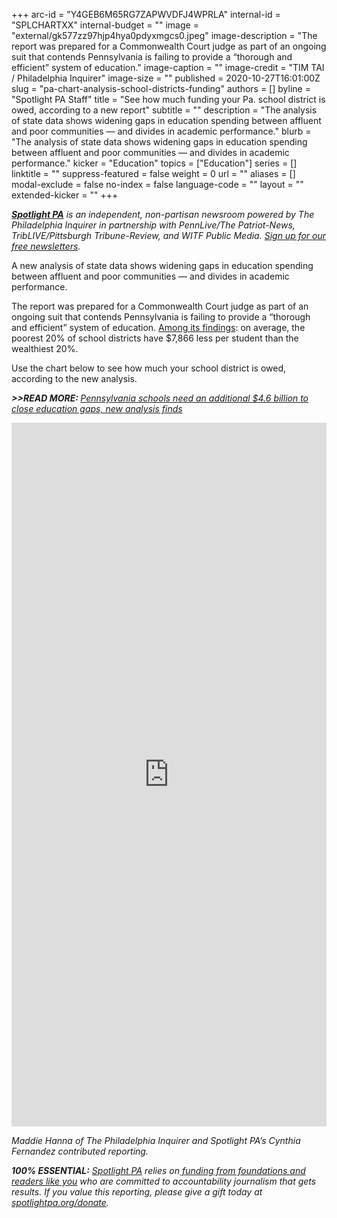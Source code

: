 +++
arc-id = "Y4GEB6M65RG7ZAPWVDFJ4WPRLA"
internal-id = "SPLCHARTXX"
internal-budget = ""
image = "external/gk577zz97hjp4hya0pdyxmgcs0.jpeg"
image-description = "The report was prepared for a Commonwealth Court judge as part of an ongoing suit that contends Pennsylvania is failing to provide a “thorough and efficient” system of education."
image-caption = ""
image-credit = "TIM TAI / Philadelphia Inquirer"
image-size = ""
published = 2020-10-27T16:01:00Z
slug = "pa-chart-analysis-school-districts-funding"
authors = []
byline = "Spotlight PA Staff"
title = "See how much funding your Pa. school district is owed, according to a new report"
subtitle = ""
description = "The analysis of state data shows widening gaps in education spending between affluent and poor communities — and divides in academic performance."
blurb = "The analysis of state data shows widening gaps in education spending between affluent and poor communities — and divides in academic performance."
kicker = "Education"
topics = ["Education"]
series = []
linktitle = ""
suppress-featured = false
weight = 0
url = ""
aliases = []
modal-exclude = false
no-index = false
language-code = ""
layout = ""
extended-kicker = ""
+++

<a href="https://lesspage.com/"><i><b>Spotlight PA</b></i></a><i> is an independent, non-partisan newsroom powered by The Philadelphia Inquirer in partnership with PennLive/The Patriot-News, TribLIVE/Pittsburgh Tribune-Review, and WITF Public Media. </i><a href="https://lesspage.com/newsletters"><i>Sign up for our free newsletters</i></a><i>.</i>

A new analysis of state data shows widening gaps in education spending between affluent and poor communities — and divides in academic performance.

The report was prepared for a Commonwealth Court judge as part of an ongoing suit that contends Pennsylvania is failing to provide a “thorough and efficient” system of education. <a href="https://lesspage.com/news/2020/10/pa-public-school-funding-analysis-philadelphia-reading-lancaster/" target="_blank">Among its findings</a>: on average, the poorest 20% of school districts have $7,866 less per student than the wealthiest 20%.

Use the chart below to see how much your school district is owed, according to the new analysis.

<i><b>&gt;&gt;READ MORE: </b></i><a href="https://lesspage.com/news/2020/10/pa-public-school-funding-analysis-philadelphia-reading-lancaster/" target="_blank"><i>Pennsylvania schools need an additional $4.6 billion to close education gaps, new analysis finds</i></a>

<iframe title="Disparities in Funding for Low-Income Pa. Students" aria-label="chart" id="datawrapper-chart-i0B6Y" src="https://datawrapper.dwcdn.net/i0B6Y/4/" scrolling="no" frameborder="0" style="width: 0; min-width: 100% !important; border: none;" height="1126"></iframe><script type="text/javascript">!function(){"use strict";window.addEventListener("message",(function(a){if(void 0!==a.data["datawrapper-height"])for(var e in a.data["datawrapper-height"]){var t=document.getElementById("datawrapper-chart-"+e)||document.querySelector("iframe[src*='"+e+"']");t&&(t.style.height=a.data["datawrapper-height"][e]+"px")}}))}();
</script>

<i>Maddie Hanna of The Philadelphia Inquirer and Spotlight PA’s Cynthia Fernandez contributed reporting.</i>

<i><b>100% ESSENTIAL:</b></i><i> </i><a href="https://lesspage.com/"><i>Spotlight PA</i></a><i> relies on</i><a href="https://lesspage.com/support"><i> funding from foundations and readers like you</i></a><i> who are committed to accountability journalism that gets results. If you value this reporting, please give a gift today at </i><a href="http://spotlightpa.org/donate"><i>spotlightpa.org/donate</i></a><i>.</i>
